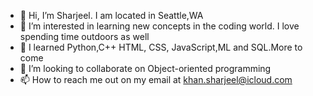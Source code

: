 - 👋 Hi, I’m Sharjeel. I am located in Seattle,WA
- 👀 I’m interested in learning new concepts in the coding world. I love spending time outdoors as well
- 🌱 I learned Python,C++ HTML, CSS, JavaScript,ML and SQL.More to come
- 💞️ I’m looking to collaborate on Object-oriented programming
- 📫 How to reach me out on my email at 
      khan.sharjeel@icloud.com


